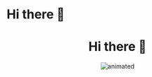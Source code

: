 # Hi there 👋
<div align="center">

#  Hi there 👋
</div>

<p align="center">
  <img src="https://media1.tenor.com/images/28eeb4217a1d106fc392987ca5e2a44c/tenor.gif?itemid=15456213" alt="animated" />
</p>

<!--
**Smark2019/Smark2019** is a ✨ _special_ ✨ repository because its `README.md` (this file) appears on your GitHub profile.

Here are some ideas to get you started:

- 🔭 I’m currently working on ...
- 🌱 I’m currently learning ...
- 👯 I’m looking to collaborate on ...
- 🤔 I’m looking for help with ...
- 💬 Ask me about ...
- 📫 How to reach me: ...
- 😄 Pronouns: ...
- ⚡ Fun fact: ...
-->

